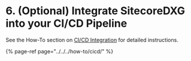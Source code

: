 # 6. \(Optional\) Integrate SitecoreDXG into your CI/CD Pipeline

See the How-To section on [CI/CD Integration](../../../how-to/cicd/) for detailed instructions.

{% page-ref page="../../../how-to/cicd/" %}



